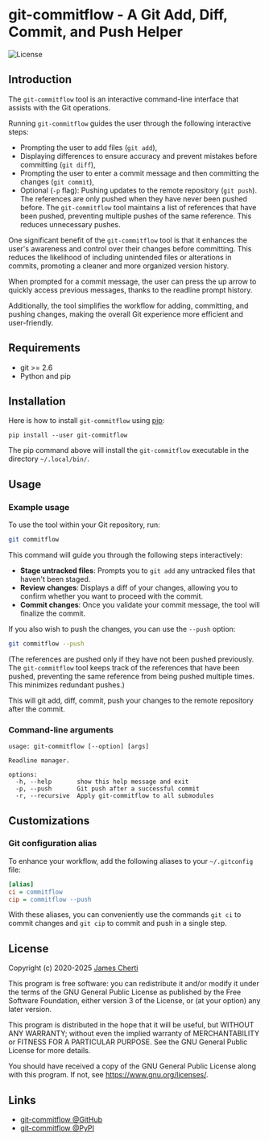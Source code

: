 # git-commitflow - A Git Add, Diff, Commit, and Push Helper
![License](https://img.shields.io/github/license/jamescherti/outline-indent.el)

## Introduction

The `git-commitflow` tool is an interactive command-line interface that assists with the Git operations.

Running `git-commitflow` guides the user through the following interactive steps:
- Prompting the user to add files (`git add`),
- Displaying differences to ensure accuracy and prevent mistakes before committing (`git diff`),
- Prompting the user to enter a commit message and then committing the changes (`git commit`),
- Optional (`-p` flag): Pushing updates to the remote repository (`git push`). The references are only pushed when they have never been pushed before. The `git-commitflow` tool maintains a list of references that have been pushed, preventing multiple pushes of the same reference. This reduces unnecessary pushes.

One significant benefit of the `git-commitflow` tool is that it enhances the user's awareness and control over their changes before committing. This reduces the likelihood of including unintended files or alterations in commits, promoting a cleaner and more organized version history.

When prompted for a commit message, the user can press the up arrow to quickly access previous messages, thanks to the readline prompt history.

Additionally, the tool simplifies the workflow for adding, committing, and pushing changes, making the overall Git experience more efficient and user-friendly.

## Requirements

- git >= 2.6
- Python and pip

## Installation

Here is how to install `git-commitflow` using [pip](https://pypi.org/project/pip/):
```
pip install --user git-commitflow
```

The pip command above will install the `git-commitflow` executable in the directory `~/.local/bin/`.

## Usage

### Example usage

To use the tool within your Git repository, run:

```bash
git commitflow
```

This command will guide you through the following steps interactively:

- **Stage untracked files**: Prompts you to `git add` any untracked files that haven't been staged.
- **Review changes**: Displays a diff of your changes, allowing you to confirm whether you want to proceed with the commit.
- **Commit changes**: Once you validate your commit message, the tool will finalize the commit.

If you also wish to push the changes, you can use the `--push` option:

```bash
git commitflow --push
```

(The references are pushed only if they have not been pushed previously. The `git-commitflow` tool keeps track of the references that have been pushed, preventing the same reference from being pushed multiple times. This minimizes redundant pushes.)

This will git add, diff, commit, push your changes to the remote repository after the commit.

### Command-line arguments

```
usage: git-commitflow [--option] [args]

Readline manager.

options:
  -h, --help       show this help message and exit
  -p, --push       Git push after a successful commit
  -r, --recursive  Apply git-commitflow to all submodules
```

## Customizations

### Git configuration alias

To enhance your workflow, add the following aliases to your `~/.gitconfig` file:

```ini
[alias]
ci = commitflow
cip = commitflow --push
```

With these aliases, you can conveniently use the commands `git ci` to commit changes and `git cip` to commit and push in a single step.

## License

Copyright (c) 2020-2025 [James Cherti](https://www.jamescherti.com)

This program is free software: you can redistribute it and/or modify it under the terms of the GNU General Public License as published by the Free Software Foundation, either version 3 of the License, or (at your option) any later version.

This program is distributed in the hope that it will be useful, but WITHOUT ANY WARRANTY; without even the implied warranty of MERCHANTABILITY or FITNESS FOR A PARTICULAR PURPOSE. See the GNU General Public License for more details.

You should have received a copy of the GNU General Public License along with this program. If not, see <https://www.gnu.org/licenses/>.

## Links

- [git-commitflow @GitHub](https://github.com/jamescherti/git-commitflow)
- [git-commitflow @PyPI](https://pypi.org/project/git-commitflow/)
